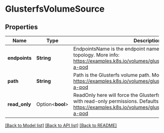 # GlusterfsVolumeSource

## Properties

Name | Type | Description | Notes
------------ | ------------- | ------------- | -------------
**endpoints** | **String** | EndpointsName is the endpoint name that details Glusterfs topology. More info: https://examples.k8s.io/volumes/glusterfs/README.md#create-a-pod | 
**path** | **String** | Path is the Glusterfs volume path. More info: https://examples.k8s.io/volumes/glusterfs/README.md#create-a-pod | 
**read_only** | Option<**bool**> | ReadOnly here will force the Glusterfs volume to be mounted with read-only permissions. Defaults to false. More info: https://examples.k8s.io/volumes/glusterfs/README.md#create-a-pod | [optional]

[[Back to Model list]](../README.md#documentation-for-models) [[Back to API list]](../README.md#documentation-for-api-endpoints) [[Back to README]](../README.md)



